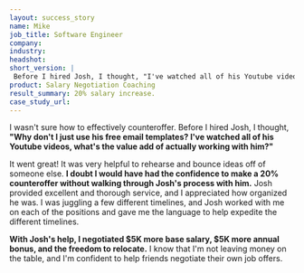 ```yaml
---
layout: success_story
name: Mike
job_title: Software Engineer
company: 
industry: 
headshot: 
short_version: |
 Before I hired Josh, I thought, "I've watched all of his Youtube videos, what's the value add of actually working with him?" **I doubt I would have had the confidence to make a 20% counteroffer without walking through Josh's process with him.** On top of gaining more financial freedom and the freedom to relocate, I'm confident that I'm not leaving money on the table.
product: Salary Negotiation Coaching
result_summary: 20% salary increase.
case_study_url: 
---
```


I wasn't sure how to effectively counteroffer. Before I hired Josh, I thought, **"Why don't I just use his free email templates? I've watched all of his Youtube videos, what's the value add of actually working with him?"**

It went great! It was very helpful to rehearse and bounce ideas off of someone else. **I doubt I would have had the confidence to make a 20% counteroffer without walking through Josh's process with him.** Josh provided excellent and thorough service, and I appreciated how organized he was. I was juggling a few different timelines, and Josh worked with me on each of the positions and gave me the language to help expedite the different timelines.

**With Josh's help, I negotiated $5K more base salary, $5K more annual bonus, and the freedom to relocate.** I know that I'm not leaving money on the table, and I'm confident to help friends negotiate their own job offers.